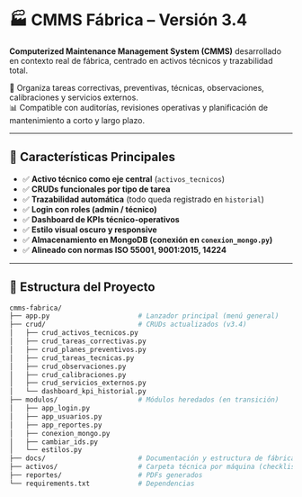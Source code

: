 # 🏭 CMMS Fábrica – Versión 3.4

**Computerized Maintenance Management System (CMMS)** desarrollado en contexto real de fábrica, centrado en activos técnicos y trazabilidad total.

🔧 Organiza tareas correctivas, preventivas, técnicas, observaciones, calibraciones y servicios externos.  
📊 Compatible con auditorías, revisiones operativas y planificación de mantenimiento a corto y largo plazo.

---

## 🚀 Características Principales

- ✅ **Activo técnico como eje central** (`activos_tecnicos`)
- ✅ **CRUDs funcionales por tipo de tarea**
- ✅ **Trazabilidad automática** (todo queda registrado en `historial`)
- ✅ **Login con roles (admin / técnico)**
- ✅ **Dashboard de KPIs técnico-operativos**
- ✅ **Estilo visual oscuro y responsive**
- ✅ **Almacenamiento en MongoDB (conexión en `conexion_mongo.py`)**
- ✅ **Alineado con normas ISO 55001, 9001:2015, 14224**

---

## 📁 Estructura del Proyecto

```bash
cmms-fabrica/
├── app.py                      # Lanzador principal (menú general)
├── crud/                       # CRUDs actualizados (v3.4)
│   ├── crud_activos_tecnicos.py
│   ├── crud_tareas_correctivas.py
│   ├── crud_planes_preventivos.py
│   ├── crud_tareas_tecnicas.py
│   ├── crud_observaciones.py
│   ├── crud_calibraciones.py
│   ├── crud_servicios_externos.py
│   └── dashboard_kpi_historial.py
├── modulos/                    # Módulos heredados (en transición)
│   ├── app_login.py
│   ├── app_usuarios.py
│   ├── app_reportes.py
│   ├── conexion_mongo.py
│   ├── cambiar_ids.py
│   └── estilos.py
├── docs/                       # Documentación y estructura de fábrica
├── activos/                    # Carpeta técnica por máquina (checklists, fotos, planos)
├── reportes/                   # PDFs generados
└── requirements.txt            # Dependencias

